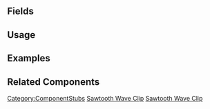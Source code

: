 <languages></languages> <translate>

## Fields

## Usage

## Examples

## Related Components

</translate>

[Category:ComponentStubs](Category:ComponentStubs "wikilink") [Sawtooth
Wave Clip](Category:Components{{#translation:}} "wikilink") [Sawtooth
Wave
Clip](Category:Components:Assets:Procedural_Audio_Clips{{#translation:}} "wikilink")